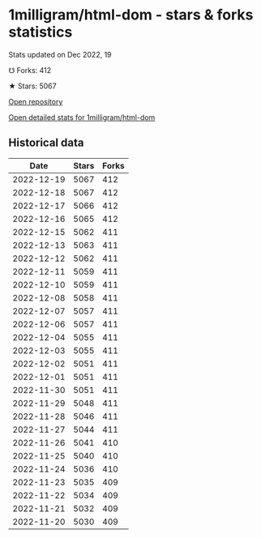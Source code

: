 # 1milligram/html-dom - stars & forks statistics

Stats updated on Dec 2022, 19

☋ Forks: 412

★ Stars: 5067

[Open repository](https://github.com/1milligram/html-dom)

[Open detailed stats for 1milligram/html-dom](https://reviewgithub.com/rep/1milligram/html-dom)

## Historical data
| Date | Stars | Forks |
|------|-------|-------|
| 2022-12-19 | 5067 | 412 | 
| 2022-12-18 | 5067 | 412 | 
| 2022-12-17 | 5066 | 412 | 
| 2022-12-16 | 5065 | 412 | 
| 2022-12-15 | 5062 | 411 | 
| 2022-12-13 | 5063 | 411 | 
| 2022-12-12 | 5062 | 411 | 
| 2022-12-11 | 5059 | 411 | 
| 2022-12-10 | 5059 | 411 | 
| 2022-12-08 | 5058 | 411 | 
| 2022-12-07 | 5057 | 411 | 
| 2022-12-06 | 5057 | 411 | 
| 2022-12-04 | 5055 | 411 | 
| 2022-12-03 | 5055 | 411 | 
| 2022-12-02 | 5051 | 411 | 
| 2022-12-01 | 5051 | 411 | 
| 2022-11-30 | 5051 | 411 | 
| 2022-11-29 | 5048 | 411 | 
| 2022-11-28 | 5046 | 411 | 
| 2022-11-27 | 5044 | 411 | 
| 2022-11-26 | 5041 | 410 | 
| 2022-11-25 | 5040 | 410 | 
| 2022-11-24 | 5036 | 410 | 
| 2022-11-23 | 5035 | 409 | 
| 2022-11-22 | 5034 | 409 | 
| 2022-11-21 | 5032 | 409 | 
| 2022-11-20 | 5030 | 409 | 

